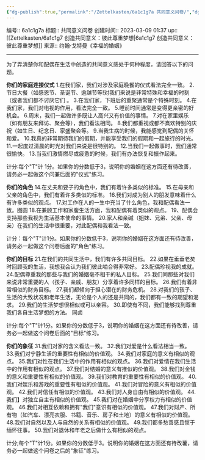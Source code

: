 ```yaml
---
{"dg-publish":true,"permalink":"/Zettelkasten/6a1c1g7a 共同意义问卷/","dgPassFrontmatter":true}
---
```


编号:: 6a1c1g7a
标题:: 共同意义问卷
创建时间:: 2023-03-09 01:37
up:: [[Zettelkasten/6a1c1g7 创造共同意义：彼此尊重梦想\|6a1c1g7 创造共同意义：彼此尊重梦想]]
来源:: 约翰·戈特曼《幸福的婚姻》

---
为了弄清楚你和配偶在生活中创造的共同意义感处于何种程度，请回答以下的问题。

**你们的家庭连接仪式**
1.在我们家，我们对涉及家庭晚餐的仪式看法完全一致。
2.节日大餐（如感恩节、圣诞节、逾越节等!对我们来说是非常特殊和幸福的时刻（或者我们都不讨厌它们 。
3.在我们家，下班后的重聚通常是个特殊时刻。
4.在我们家，我们对电视的作用，看法完全一致。
5.睡前时间通常是变得更亲密的好机会。
6.周末，我们一起做许多既让人高兴又有价值的事情。
7.对在家里娱乐（如有朋友来拜访、聚会等），我们看法相同。 
8.我们都重视或都不熹欢特别的庆祝（如生日、纪念日、家盛聚会等。
9.当我生病的时候，我能感觉到配偶的关怀和爱。
10.我真的非常期待我们的假期，并能享受我们的假期和一起旅行的时光。
11.一起度过清晨的时光对我们来说是很特别的。
12.当我们一起做事时，我们通常很愉快。
13.当我们激情燃尽或疲惫的时候，我们有办法恢复和振作起来。 

计分∶每个"T"计 1分。如果你的分数低于3，说明你的婚姻在这方面还有待改善，请务必一起做这个问兼后面的"仪式"练习。

**你们的角色**
14.在丈夫和要子的角色中，我们有着许多类似的标准。
15.在母亲和父亲的角色中，我们有着许多类似的标准。
16.我们对成为别人的朋发意味着什么有许多类似的观点。
17.对工作在人的一生中充当了什么角色，我和配偶看法一致。图圆
18.在兼顾工作和家腹生活方面，我和配偶有着类似的观点。
19、配偶会支持那些我视为生活基本使命的事情。
20.家人和亲碱（姐妹、兄弟、父亲、母亲）在我们的生活中很重要，对此配偶和我看法一致。

计分：每个"T"计1分。如果你的分数低于3，说明你的婚姻在这方面还有待改善，请务必一起做这个问卷后面的"角色"练习。

**你们的目标**
21.在我们的共同生活中，我们有许多共同目标。
22.如果在垂垂老矣时回顾我的生活，我想我会认为我们彼此啮合得非常好。
23.配偶珍视我的成就。
24.配偶尊重我的那些与我们的婚姻毫不相干的私人目标。
25.我们同那些对我们来说非常重要的人（孩子、亲戚、朋友）分享着许多同样的目标。
26.我们有着非常相似的财务目标。
27.我们都倾向于担心潜在的财务危机。
28.对我们的孩子、生活的大致状况和老年生活，无论是个人的还是共同的，我们都有一致的期望和渴求。
29.我们的生活梦想很相似或可以亲容。
30.即使有不同，我们能够找到尊重我们各自生活梦想的方法。 同卤

计分:每个"T"计1分。如果你的分数低于3，说明你的婚姻在这方面还有待改善，请务必一起做这个问卷后面的"目标"练习。

**你们的象征**
31.我们对家的含义看法一致。
32.我们对爱是什么看法相当一致。
33.我们对宁静生活的重要性有相似的价值观。
34.我们对家庭的意义有相似的观点。
35.我们对性在我们生活中的作用有相似的观点。
36.我们对爱情在我们生活中的作用有相似的观点。
37.我们对结婚的意义有推似的价值观。
38.我们对金钱的意义和重要性有相似的价值观。
39.我们对教育的重要性有相似的价值观。
40.我们对娱乐和游戏的重要性有相似的价值观。
41.我们对冒险的意义有相似的价值观。
42.我们对信任有相似的价值观。
43.我们对人身自由有相似的价值观。
44.我们】对独立自主有相似的价值观。
45.我们对在婚姻中分享权力有相似的价值观。
46.我们对相互依赖和拥有"我们"意识有相似的价值观。
47.我们对财产、所有物（如汽车、漂亮衣服、书籍、音乐、房子和土地）的意义有相似的价值观。
48.我们对自然以及人与自然的关系有相似的价值观。
49.我们都多愁善感且惯于缅怀往事。
50.我们对退休和年老之后做什么有相似的观点。

计分;每个"T"计1分。如果你的分数低于3。说明你的婚姻在这方面还有待改薯，请务必一起做这个问卷之后的"象征"练习。